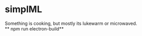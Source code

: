 # simplML
Something is cooking, but mostly its lukewarm or microwaved.  
** npm run electron-build**